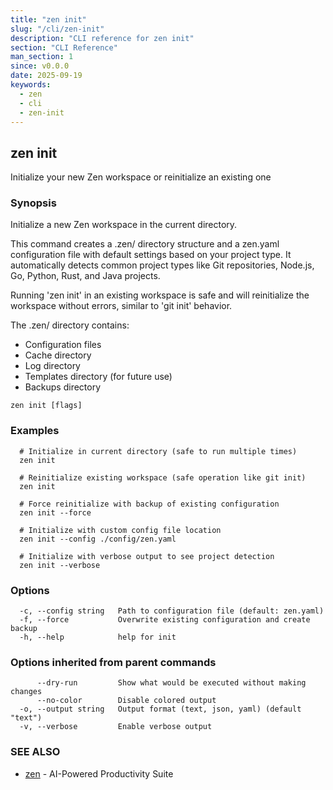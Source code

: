 ```yaml
---
title: "zen init"
slug: "/cli/zen-init"
description: "CLI reference for zen init"
section: "CLI Reference"
man_section: 1
since: v0.0.0
date: 2025-09-19
keywords:
  - zen
  - cli
  - zen-init
---
```


## zen init

Initialize your new Zen workspace or reinitialize an existing one

### Synopsis

Initialize a new Zen workspace in the current directory.

This command creates a .zen/ directory structure and a zen.yaml configuration file
with default settings based on your project type. It automatically detects common
project types like Git repositories, Node.js, Go, Python, Rust, and Java projects.

Running 'zen init' in an existing workspace is safe and will reinitialize the workspace
without errors, similar to 'git init' behavior.

The .zen/ directory contains:
  - Configuration files
  - Cache directory
  - Log directory
  - Templates directory (for future use)
  - Backups directory

```
zen init [flags]
```

### Examples

```
  # Initialize in current directory (safe to run multiple times)
  zen init

  # Reinitialize existing workspace (safe operation like git init)
  zen init

  # Force reinitialize with backup of existing configuration
  zen init --force

  # Initialize with custom config file location
  zen init --config ./config/zen.yaml

  # Initialize with verbose output to see project detection
  zen init --verbose
```

### Options

```
  -c, --config string   Path to configuration file (default: zen.yaml)
  -f, --force           Overwrite existing configuration and create backup
  -h, --help            help for init
```

### Options inherited from parent commands

```
      --dry-run         Show what would be executed without making changes
      --no-color        Disable colored output
  -o, --output string   Output format (text, json, yaml) (default "text")
  -v, --verbose         Enable verbose output
```

### SEE ALSO

* [zen](zen.md.md)	 - AI-Powered Productivity Suite

